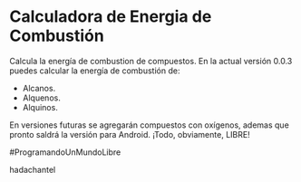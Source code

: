 # Calculadora de Energia de Combustión

Calcula la energía de combustion de compuestos.
En la actual versión 0.0.3 puedes calcular la energía de combustión de:
- Alcanos.
- Alquenos.
- Alquinos.

En versiones futuras se agregarán compuestos con oxígenos, ademas que pronto saldrá la versión para Android. ¡Todo, obviamente, LIBRE!

#ProgramandoUnMundoLibre

hadachantel
